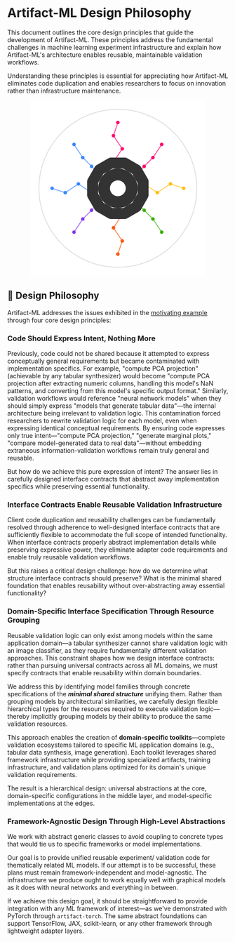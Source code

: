 # Artifact-ML Design Philosophy

This document outlines the core design principles that guide the development of Artifact-ML. These principles address the fundamental challenges in machine learning experiment infrastructure and explain how Artifact-ML's architecture enables reusable, maintainable validation workflows.

Understanding these principles is essential for appreciating how Artifact-ML eliminates code duplication and enables researchers to focus on innovation rather than infrastructure maintenance.

<p align="center">
  <img src="../assets/artifact_ml_logo.svg" width="400" alt="Artifact-ML Logo">
</p>

## 🎯 Design Philosophy

Artifact-ML addresses the issues exhibited in the [motivating example](motivating_example.md) through four core design principles:

### Code Should Express Intent, Nothing More

Previously, code could not be shared because it attempted to express conceptually general requirements but became contaminated with implementation specifics. For example, "compute PCA projection" (achievable by any tabular synthesizer) would become "compute PCA projection after extracting numeric columns, handling this model's NaN patterns, and converting from this model's specific output format." Similarly, validation workflows would reference "neural network models" when they should simply express "models that generate tabular data"—the internal architecture being irrelevant to validation logic. This contamination forced researchers to rewrite validation logic for each model, even when expressing identical conceptual requirements. By ensuring code expresses only true intent—"compute PCA projection," "generate marginal plots," "compare model-generated data to real data"—without embedding extraneous information-validation workflows remain truly general and reusable.

But how do we achieve this pure expression of intent? The answer lies in carefully designed interface contracts that abstract away implementation specifics while preserving essential functionality.

### Interface Contracts Enable Reusable Validation Infrastructure

Client code duplication and reusability challenges can be fundamentally resolved through adherence to well-designed interface contracts that are sufficiently flexible to accommodate the full scope of intended functionality. When interface contracts properly abstract implementation details while preserving expressive power, they eliminate adapter code requirements and enable truly reusable validation workflows.

But this raises a critical design challenge: how do we determine what structure interface contracts should preserve? What is the minimal shared foundation that enables reusability without over-abstracting away essential functionality?

### Domain-Specific Interface Specification Through Resource Grouping

Reusable validation logic can only exist among models within the same application domain—a tabular synthesizer cannot share validation logic with an image classifier, as they require fundamentally different validation approaches. This constraint shapes how we design interface contracts: rather than pursuing universal contracts across all ML domains, we must specify contracts that enable reusability within domain boundaries.

We address this by identifying model families through concrete specifications of the ***minimal shared structure*** unifying them. Rather than grouping models by architectural similarities, we carefully design flexible hierarchical types for the resources required to execute validation logic—thereby implicitly grouping models by their ability to produce the same validation resources.

This approach enables the creation of **domain-specific toolkits**—complete validation ecosystems tailored to specific ML application domains (e.g., tabular data synthesis, image generation). Each toolkit leverages shared framework infrastructure while providing specialized artifacts, training infrastructure, and validation plans optimized for its domain's unique validation requirements.

The result is a hierarchical design: universal abstractions at the core, domain-specific configurations in the middle layer, and model-specific implementations at the edges.

### Framework-Agnostic Design Through High-Level Abstractions

We work with abstract generic classes to avoid coupling to concrete types that would tie us to specific frameworks or model implementations.

Our goal is to provide unified reusable experiment/ validation code for thematically related ML models. If our attempt is to be successful, these plans must remain framework-independent and model-agnostic. The infrastructure we produce ought to work equally well with graphical models as it does with neural networks and everything in between.

If we achieve this design goal, it should be straightforward to provide integration with any ML framework of interest—as we've demonstrated with PyTorch through `artifact-torch`. The same abstract foundations can support TensorFlow, JAX, scikit-learn, or any other framework through lightweight adapter layers. 